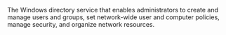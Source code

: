 The Windows directory service that enables administrators to create and manage users and groups, set network-wide user and computer policies, manage security, and organize network resources.